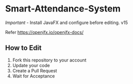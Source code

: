 # Smart-Attendance-System

*Important* - Install JavaFX and configure before editing. v15

Refer https://openjfx.io/openjfx-docs/ 

## How to Edit
1. Fork this repository to your account
2. Update your code
3. Create a Pull Request 
4. Wait for Acceptance
